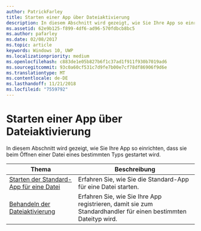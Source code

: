 ```yaml
---
author: PatrickFarley
title: Starten einer App über Dateiaktivierung
description: In diesem Abschnitt wird gezeigt, wie Sie Ihre App so einrichten, dass sie beim Öffnen einer Datei eines bestimmten Typs gestartet wird.
ms.assetid: 62e9b125-f899-4df6-ad96-570fdbcb8bc5
ms.author: pafarley
ms.date: 02/08/2017
ms.topic: article
keywords: Windows 10, UWP
ms.localizationpriority: medium
ms.openlocfilehash: c883de1e05b827b6f1c37ad1f911f930b7019ad6
ms.sourcegitcommit: 93c0a60cf531c7d9fe7b00e7cf78df86906f9d6e
ms.translationtype: MT
ms.contentlocale: de-DE
ms.lasthandoff: 11/21/2018
ms.locfileid: "7559792"
---
```

# <a name="launch-an-app-through-file-activation"></a>Starten einer App über Dateiaktivierung

In diesem Abschnitt wird gezeigt, wie Sie Ihre App so einrichten, dass sie beim Öffnen einer Datei eines bestimmten Typs gestartet wird.

| Thema | Beschreibung |
|-------|-------------|
| [Starten der Standard-App für eine Datei](launch-the-default-app-for-a-file.md) | Erfahren Sie, wie Sie die Standard-App für eine Datei starten. |
| [Behandeln der Dateiaktivierung](handle-file-activation.md) | Erfahren Sie, wie Sie Ihre App registrieren, damit sie zum Standardhandler für einen bestimmten Dateityp wird. |